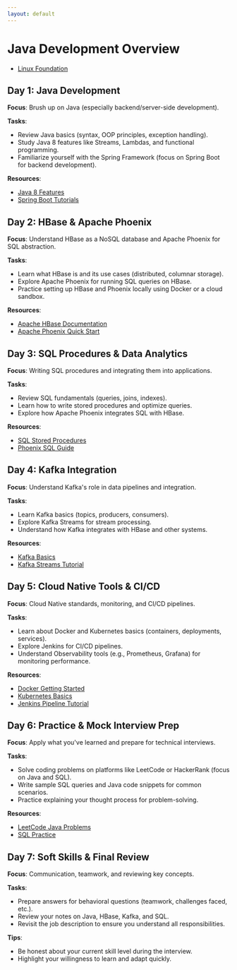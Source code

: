 ```yaml
---
layout: default
---
```

# Java Development Overview

- [Linux Foundation](https://killercoda.com/pawelpiwosz/course/linuxFundamentals)

## Day 1: Java Development
**Focus**: Brush up on Java (especially backend/server-side development).

**Tasks**:
- Review Java basics (syntax, OOP principles, exception handling).
- Study Java 8 features like Streams, Lambdas, and functional programming.
- Familiarize yourself with the Spring Framework (focus on Spring Boot for backend development).

**Resources**:
- [Java 8 Features](#)
- [Spring Boot Tutorials](#)

## Day 2: HBase & Apache Phoenix
**Focus**: Understand HBase as a NoSQL database and Apache Phoenix for SQL abstraction.

**Tasks**:
- Learn what HBase is and its use cases (distributed, columnar storage).
- Explore Apache Phoenix for running SQL queries on HBase.
- Practice setting up HBase and Phoenix locally using Docker or a cloud sandbox.

**Resources**:
- [Apache HBase Documentation](#)
- [Apache Phoenix Quick Start](#)

## Day 3: SQL Procedures & Data Analytics
**Focus**: Writing SQL procedures and integrating them into applications.

**Tasks**:
- Review SQL fundamentals (queries, joins, indexes).
- Learn how to write stored procedures and optimize queries.
- Explore how Apache Phoenix integrates SQL with HBase.

**Resources**:
- [SQL Stored Procedures](#)
- [Phoenix SQL Guide](#)

## Day 4: Kafka Integration
**Focus**: Understand Kafka's role in data pipelines and integration.

**Tasks**:
- Learn Kafka basics (topics, producers, consumers).
- Explore Kafka Streams for stream processing.
- Understand how Kafka integrates with HBase and other systems.

**Resources**:
- [Kafka Basics](#)
- [Kafka Streams Tutorial](#)

## Day 5: Cloud Native Tools & CI/CD
**Focus**: Cloud Native standards, monitoring, and CI/CD pipelines.

**Tasks**:
- Learn about Docker and Kubernetes basics (containers, deployments, services).
- Explore Jenkins for CI/CD pipelines.
- Understand Observability tools (e.g., Prometheus, Grafana) for monitoring performance.

**Resources**:
- [Docker Getting Started](#)
- [Kubernetes Basics](#)
- [Jenkins Pipeline Tutorial](#)

## Day 6: Practice & Mock Interview Prep
**Focus**: Apply what you've learned and prepare for technical interviews.

**Tasks**:
- Solve coding problems on platforms like LeetCode or HackerRank (focus on Java and SQL).
- Write sample SQL queries and Java code snippets for common scenarios.
- Practice explaining your thought process for problem-solving.

**Resources**:
- [LeetCode Java Problems](#)
- [SQL Practice](#)

## Day 7: Soft Skills & Final Review
**Focus**: Communication, teamwork, and reviewing key concepts.

**Tasks**:
- Prepare answers for behavioral questions (teamwork, challenges faced, etc.).
- Review your notes on Java, HBase, Kafka, and SQL.
- Revisit the job description to ensure you understand all responsibilities.

**Tips**:
- Be honest about your current skill level during the interview.
- Highlight your willingness to learn and adapt quickly.